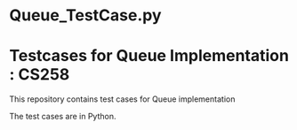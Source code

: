 # Queue_TestCase.py
Testcases for Queue Implementation : CS258
==========================================

This repository contains test cases for Queue implementation

The test cases are in Python.
